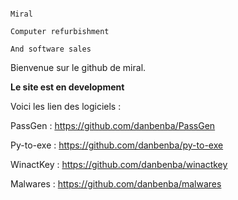                                                                                   Miral
                                                                         Computer refurbishment 
                                                                           And software sales


Bienvenue sur le github de miral.

**Le site est en development** 

Voici les lien des logiciels :

PassGen : https://github.com/danbenba/PassGen

Py-to-exe : https://github.com/danbenba/py-to-exe

WinactKey : https://github.com/danbenba/winactkey

Malwares : https://github.com/danbenba/malwares
